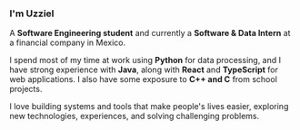 ### I'm Uzziel

A **Software Engineering student** and currently a **Software & Data Intern** at a financial company in Mexico.  

I spend most of my time at work using **Python** for data processing, and I have strong experience with **Java**, along with **React** and **TypeScript** for web applications. I also have some exposure to **C++ and C**  from school projects.  

I love building systems and tools that make people's lives easier, exploring new technologies, experiences, and solving challenging problems.


